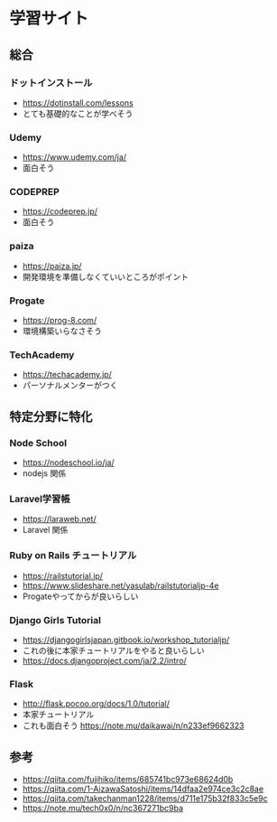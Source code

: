 # 学習サイト

## 総合

### ドットインストール

* https://dotinstall.com/lessons
* とても基礎的なことが学べそう

### Udemy

* https://www.udemy.com/ja/
* 面白そう

### CODEPREP

* https://codeprep.jp/
* 面白そう

### paiza

* https://paiza.jp/
* 開発環境を準備しなくていいところがポイント

### Progate

* https://prog-8.com/
* 環境構築いらなさそう

### TechAcademy

* https://techacademy.jp/
* パーソナルメンターがつく

## 特定分野に特化

### Node School

* https://nodeschool.io/ja/
* nodejs 関係

### Laravel学習帳

* https://laraweb.net/
* Laravel 関係

### Ruby on Rails チュートリアル

* https://railstutorial.jp/
* https://www.slideshare.net/yasulab/railstutorialjp-4e
* Progateやってからが良いらしい

### Django Girls Tutorial

* https://djangogirlsjapan.gitbook.io/workshop_tutorialjp/
* これの後に本家チュートリアルをやると良いらしい
* https://docs.djangoproject.com/ja/2.2/intro/

### Flask

* http://flask.pocoo.org/docs/1.0/tutorial/
* 本家チュートリアル
* これも面白そう https://note.mu/daikawai/n/n233ef9662323

## 参考

* https://qiita.com/fujihiko/items/685741bc973e68624d0b
* https://qiita.com/1-AizawaSatoshi/items/14dfaa2e974ce3c2c8ae
* https://qiita.com/takechanman1228/items/d711e175b32f833c5e9c
* https://note.mu/tech0x0/n/nc367271bc9ba
